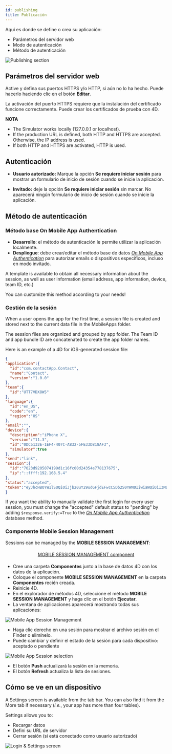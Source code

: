 ```yaml
---
id: publishing
title: Publicación
---
```


Aquí es donde se define o crea su aplicación:

* Parámetros del servidor web
* Modo de autenticación 
* Método de autenticación

![Publishing section](assets/en/project-editor/Publishing-section-4D-for-iOS.png)

## Parámetros del servidor web

Active y defina sus puertos HTTPS y/o HTTP, si aún no lo ha hecho. Puede hacerlo haciendo clic en el botón **Editar**.

La activación del puerto HTTPS requiere que la instalación del certificado funcione correctamente. Puede crear los certificados de prueba con 4D.<div class = "tips"> 

**NOTA**

* The Simulator works locally (127.0.0.1 or localhost).
* If the production URL is defined, both HTTP and HTTPS are accepted. Otherwise, the IP address is used.
* If both HTTP and HTTPS are activated, HTTP is used.</div> 

## Autenticación

* **Usuario autorizado:** Marque la opción **Se requiere iniciar sesión** para mostrar un formulario de inicio de sesión cuando se inicie la aplicación.

* **Invitado:** deje la opción **Se requiere iniciar sesión** sin marcar. No aparecerá ningún formulario de inicio de sesión cuando se inicie la aplicación.

## Método de autenticación

### Método base On Mobile App Authentication

* **Desarrollo**: el método de autenticación le permite utilizar la aplicación localmente. 
* **Despliegue**: debe crear/editar el método base de datos [*On Mobile App Authentication*](https://doc.4d.com/4Dv17R3/4D/17-R3/On-Mobile-App-Authentication-database-method.301-3906587.en.html) para autorizar emails o dispositivos específicos, incluso en modo invitado.

A template is available to obtain all necessary information about the session, as well as user information (email address, app information, device, team ID, etc.)

You can customize this method according to your needs!

### Gestión de la sesión

When a user opens the app for the first time, a session file is created and stored next to the current data file in the MobileApps folder.

The session files are organized and grouped by app folder. The Team ID and app bundle ID are concatenated to create the app folder names.

Here is an example of a 4D for iOS-generated session file:

```json
{
"application":{
  "id":"com.contactApp.Contact",
  "name":"Contact",
  "version":"1.0.0"
},
"team":{
  "id":"UTT7VDX8W5"
},
"language":{
  "id":"en_US",
  "code":"en",
  "region":"US"
},
"email":"",
"device":{
  "description":"iPhone X",
  "version":"11.3",
  "id":"0DC5132E-1EF4-407C-A832-5FE33D818AF3",
  "simulator":true
},
"send":"link",
"session":{
  "id":"7023d9205074199d1c16fc00d24354e778137675",
  "ip":"::ffff:192.168.5.4"
},
"status":"accepted",
"token":"eyJhcHBOYW1lSUQiOiJjb20uY29udGFjdEFwcC5Db250YWN0IiwiaWQiOiI3MDIzZDkyMDUwNzQxOTlkMWMxNmZjMDBkMjQzNTRlNzc4MTM3Njc1IiwidGVhbUlEIjoiVVRUN1ZEWDhXNSJ9"
}

```

If you want the ability to manually validate the first login for every user session, you must change the "accepted" default status to "pending" by adding ```$response.verify:=True``` to the [*On Mobile App Authentication*](https://doc.4d.com/4Dv17R3/4D/17-R3/On-Mobile-App-Authentication-database-method.301-3906587.en.html) database method.

### Componente Mobile Session Management

Sessions can be managed by the **MOBILE SESSION MANAGEMENT**:

<div style="text-align: center; margin-top: 20px; margin-bottom: 20px">
  <p>
    

<a class="button"
href="../assets/en/session-management/MOBILE-SESSION-MANAGEMENT.zip">MOBILE SESSION MANAGEMENT component</a>

  </p>
</div>

* Cree una carpeta **Componentes** junto a la base de datos 4D con los datos de la aplicación. 
* Coloque el componente **MOBILE SESSION MANAGEMENT** en la carpeta **Componentes** recién creada.
* Reinicie 4D. 
* En el explorador de métodos 4D, seleccione el método **MOBILE SESSION MANAGEMENT** y haga clic en el botón **Ejecutar**. 
* La ventana de aplicaciones aparecerá mostrando todas sus aplicaciones: 

![Mobile App Session Management](assets/en/session-management/Mobile-App-Session-Management.png)

* Haga clic derecho en una sesión para mostrar el archivo sesión en el Finder o elimínelo.
* Puede cambiar y definir el estado de la sesión para cada dispositivo: aceptado o pendiente

![Mobile App Session selection](assets/en/session-management/Mobile-App-Session-Management-selected.png)

* El botón **Push** actualizará la sesión en la memoria.
* El botón **Refresh** actualiza la lista de sesiones. 

## Cómo se ve en un dispositivo

A Settings screen is available from the tab bar. You can also find it from the More tab if necessary (*i.e.*, your app has more than four tables).

Settings allows you to:

* Recargar datos
* Defini su URL de servidor
* Cerrar sesión (si está conectado como usuario autorizado)

![Login & Settings screen](assets/en/project-editor/Login-Settings-screen-Publishing-section-4D-for-iOS.png)